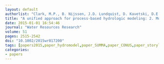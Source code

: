 ```yaml
---
layout: default
authorlist: "Clark, M.P., B. Nijssen, J.D. Lundquist, D. Kavetski, D.E. Rupp, R.A. Woods, J.E. Freer, E.D. Gutmann, A.W. Wood, D.J. Gochis, R.M. Rasmussen, D.G. Tarboton, V. Mahat, G.N. Flerchinger, and D.G. Marks"
title: "A unified approach for process-based hydrologic modeling: 2. Model implementation and case studies"
date: 2015-01-01 16:54:46
journal: "Water Resources Research"
volume: 51
pages: 2515-2542
doi: "10.1002/2015wr017200"
tags: [papers2015,paper_hydromodel,paper_SUMMA,paper_CONUS,paper_storylines]
categories:
- papers
---
```


